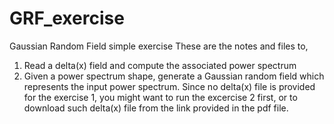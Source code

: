 # GRF_exercise
Gaussian Random Field simple exercise
These are the notes and files to,
1. Read a delta(x) field and compute the associated power spectrum
2. Given a power spectrum shape, generate a Gaussian random field which represents the input power spectrum.
Since no delta(x) file is provided for the exercise 1, you might want to run the excercise 2 first, or to download such delta(x) file from the link provided in the pdf file.
